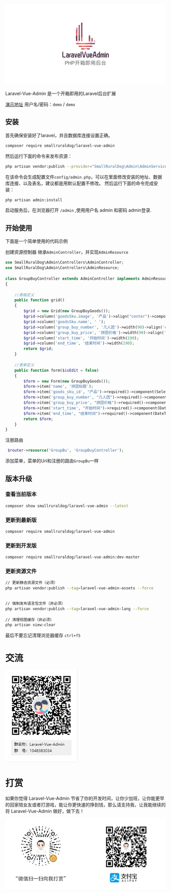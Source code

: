 ![logo](README.assets/logo-1584436939847.png)

Laravel-Vue-Admin 是一个开箱即用的Laravel后台扩展

[演示地址](https://laravel-vue-admin.com/admin) 用户名/密码：`demo` / `demo`

## 安装
首先确保安装好了laravel，并且数据库连接设置正确。

``` bash
composer require smallruraldog/laravel-vue-admin
```

然后运行下面的命令来发布资源：
``` bash
php artisan vendor:publish --provider="SmallRuralDog\Admin\AdminServiceProvider"
```
在该命令会生成配置文件`config/admin.php`，可以在里面修改安装的地址、数据库连接、以及表名，建议都是用默认配置不修改。
然后运行下面的命令完成安装：

``` bash
php artisan admin:install
```
启动服务后，在浏览器打开 `/admin` ,使用用户名 admin 和密码 admin登录.
## 开始使用
下面是一个简单使用的代码示例



创建资源控制器 继承`AdminController`，并实现`AdminResource`

```php
use SmallRuralDog\Admin\Controllers\AdminController;
use SmallRuralDog\Admin\Controllers\AdminResource;

class GroupBuyController extends AdminController implements AdminResource
{

    //表格定义
    public function grid()
    {
        $grid = new Grid(new GroupBuyGoods());
        $grid->column('goodsSku.image', '产品')->align("center")->component(Image::make()->size(50, 50))->width(70);
        $grid->column('goodsSku.name', ' ');
        $grid->column('group_buy_number', '几人团')->width(90)->align('center');
        $grid->column('group_buy_price', '拼团价格')->width(90)->align('center')->itemPrefix("￥");
        $grid->column('start_time', '开始时间')->width(190);
        $grid->column('end_time', '结束时间')->width(190);
        return $grid;
    }

    //表单定义
    public function form($isEdit = false)
    {
        $form = new Form(new GroupBuyGoods());
        $form->item('name', '拼团标题');
        $form->item('goods_sku_id', "产品")->required()->component(Select::make()->style(['width' => '500px'])->filterable()->remote(route("seckillGoods/searchGoodsSku")));
        $form->item('group_buy_number', "几人团")->required()->component(InputNumber::make(2)->min(2));
        $form->item('group_buy_price', "拼团价格")->required()->component(InputNumber::make()->precision(2)->controls(false));
        $form->item('start_time', "开始时间")->required()->component(DateTimePicker::make());
        $form->item('end_time', "结束时间")->required()->component(DateTimePicker::make());
        return $form;
    }
}
```
注册路由
```php
 $router->resource('GroupBu', 'GroupBuyController');
```
添加菜单，菜单的Uri和注册的路由`GroupBu`一样

## 版本升级

### 查看当前版本
```bash
composer show smallruraldog/laravel-vue-admin --latest
```
### 更新到最新版
```bash
composer require smallruraldog/laravel-vue-admin
```
### 更新到开发版
```bash
composer require smallruraldog/laravel-vue-admin:dev-master
```
### 更新资源文件



```sh
// 更新静态资源文件（必须）
php artisan vendor:publish --tag=laravel-vue-admin-assets --force
```



```bash

// 强制发布语言包文件（非必须）
php artisan vendor:publish --tag=laravel-vue-admin-lang --force

// 清理视图缓存（非必须）
php artisan view:clear
```
最后不要忘记清理浏览器缓存 `ctrl+f5`



# 交流

![image-20200313103804881](README.assets/image-20200313103804881.png)

# 打赏

如果你觉得 Laravel-Vue-Admin 节省了你的开发时间，让你少加班，让你能更早的回家陪女友或者打游戏，能让你更快速的挣到钱，那么请支持我，让我能继续的将 Laravel-Vue-Admin 做好，做下去！



![image-20200313112129545](README.assets/image-20200313112129545.png)